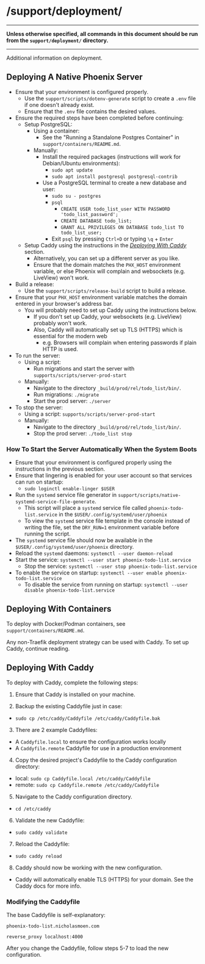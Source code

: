 # /support/deployment/

---

**Unless otherwise specified, all commands in this document should be run from the `support/deployment/` directory.**

---

Additional information on deployment.

## Deploying A Native Phoenix Server

- Ensure that your environment is configured properly.
  - Use the `support/scripts/dotenv-generate` script to create a `.env` file if one doesn't already exist.
  - Ensure that the `.env` file contains the desired values.
- Ensure the required steps have been completed before continuing:
  - Setup PostgreSQL:
    - Using a container:
      - See the "Running a Standalone Postgres Container" in `support/containers/README.md`.
    - Manually:
      - Install the required packages (instructions will work for Debian/Ubuntu environments):
        - `sudo apt update`
        - `sudo apt install postgresql postgresql-contrib`
      - Use a PostgreSQL terminal to create a new database and user:
        - `sudo su - postgres`
        - `psql`
          - `CREATE USER todo_list_user WITH PASSWORD 'todo_list_password';`
          - `CREATE DATABASE todo_list;`
          - `GRANT ALL PRIVILEGES ON DATABASE todo_list TO todo_list_user;`
        - Exit `psql` by pressing `Ctrl+D` or typing `\q` + `Enter`
  - Setup Caddy using the instructions in the _[Deploying With Caddy](#deploying-with-caddy)_ section.
    - Alternatively, you can set up a different server as you like.
    - Ensure that the domain matches the `PHX_HOST` environment variable, or else Phoenix will complain and websockets (e.g. LiveView) won't work.
- Build a release:
  - Use the `support/scripts/release-build` script to build a release.
- Ensure that your `PHX_HOST` environment variable matches the domain entered in your browser's address bar.
  - You will probably need to set up Caddy using the instructions below.
    - If you don't set up Caddy, your websockets (e.g. LiveView) probably won't work.
    - Also, Caddy will automatically set up TLS (HTTPS) which is essential for the modern web
      - e.g. Browsers will complain when entering passwords if plain HTTP is used.
- To run the server:
  - Using a script:
    - Run migrations and start the server with `supports/scripts/server-prod-start`
  - Manually:
    - Navigate to the directory `_build/prod/rel/todo_list/bin/`.
    - Run migrations: `./migrate`
    - Start the prod server: `./server`
- To stop the server:
  - Using a script: `supports/scripts/server-prod-start`
  - Manually:
    - Navigate to the directory `_build/prod/rel/todo_list/bin/`.
    - Stop the prod server: `./todo_list stop`

### How To Start the Server Automatically When the System Boots

- Ensure that your environment is configured properly using the instructions in the previous section.
- Ensure that lingering is enabled for your user account so that services can run on startup:
  - `sudo loginctl enable-linger $USER`
- Run the `systemd` service file generator in `support/scripts/native-systemd-service-file-generate`.
  - This script will place a `systemd` service file called `phoenix-todo-list.service` in the `$USER/.config/systemd/user/phoenix`
  - To view the `systemd` service file template in the console instead of writing the file, set the `DRY_RUN=1` environment variable before running the script.
- The `systemd` service file should now be available in the `$USER/.config/systemd/user/phoenix` directory.
- Reload the `systemd` daemons: `systemctl --user daemon-reload`
- Start the service: `systemctl --user start phoenix-todo-list.service`
  - Stop the service: `systemctl --user stop phoenix-todo-list.service`
- To enable the service on startup: `systemctl --user enable phoenix-todo-list.service`
  - To disable the service from running on startup: `systemctl --user disable phoenix-todo-list.service`

## Deploying With Containers

To deploy with Docker/Podman containers, see `support/containers/README.md`.

Any non-Traefik deployment strategy can be used with Caddy. To set up Caddy, continue reading.

## Deploying With Caddy

To deploy with Caddy, complete the following steps:

1. Ensure that Caddy is installed on your machine.

2. Backup the existing Caddyfile just in case:

- `sudo cp /etc/caddy/Caddyfile /etc/caddy/Caddyfile.bak`

3. There are 2 example Caddyfiles:

- A `Caddyfile.local` to ensure the configuration works locally
- A `Caddyfile.remote` Caddyfile for use in a production environment

4. Copy the desired project's Caddyfile to the Caddy configuration directory:

- local: `sudo cp Caddyfile.local /etc/caddy/Caddyfile`
- remote: `sudo cp Caddyfile.remote /etc/caddy/Caddyfile`

5. Navigate to the Caddy configuration directory.

- `cd /etc/caddy`

6. Validate the new Caddyfile:

- `sudo caddy validate`

7. Reload the Caddyfile:

- `sudo caddy reload`

8. Caddy should now be working with the new configuration.

- Caddy will automatically enable TLS (HTTPS) for your domain. See the Caddy docs for more info.

### Modifying the Caddyfile

The base Caddyfile is self-explanatory:

```
phoenix-todo-list.nicholasmoen.com

reverse_proxy localhost:4000
```

After you change the Caddyfile, follow steps 5-7 to load the new configuration.
